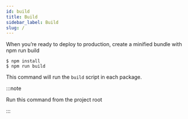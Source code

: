 ```yaml
---
id: build
title: Build
sidebar_label: Build
slug: /
---
```


When you’re ready to deploy to production, create a minified bundle with npm run build

```shell
$ npm install
$ npm run build
```

This command will run the `build` script in each package.

:::note

Run this command from the project root

:::

